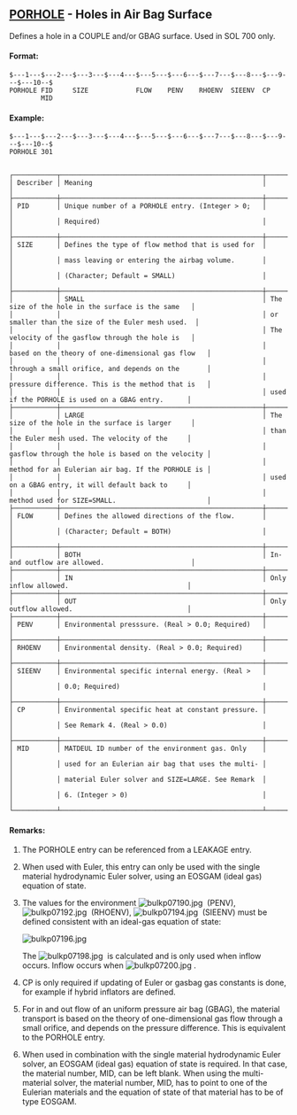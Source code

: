 ## [PORHOLE](https://help.hexagonmi.com/bundle/MSC_Nastran_2022.4/page/Nastran_Combined_Book/qrg/bulkp/TOC.PORHOLE.xhtml) - Holes in Air Bag Surface

Defines a hole in a COUPLE and/or GBAG surface. Used in SOL 700 only.

#### Format:

```nastran
$---1---$---2---$---3---$---4---$---5---$---6---$---7---$---8---$---9---$---10--$
PORHOLE FID     SIZE            FLOW    PENV    RHOENV  SIEENV  CP              
        MID                                                                     
```
#### Example:

```nastran
$---1---$---2---$---3---$---4---$---5---$---6---$---7---$---8---$---9---$---10--$
PORHOLE 301                                                                     
                                                                                
```
```text
┌───────────┬───────────────────────────────────────────────────┬───────────────────────────────────────────────────┐
│ Describer │ Meaning                                           │                                                   │
├───────────┼───────────────────────────────────────────────────┼───────────────────────────────────────────────────┤
│ PID       │ Unique number of a PORHOLE entry. (Integer > 0;   │                                                   │
│           │ Required)                                         │                                                   │
├───────────┼───────────────────────────────────────────────────┼───────────────────────────────────────────────────┤
│ SIZE      │ Defines the type of flow method that is used for  │                                                   │
│           │ mass leaving or entering the airbag volume.       │                                                   │
│           │ (Character; Default = SMALL)                      │                                                   │
├───────────┼───────────────────────────────────────────────────┼───────────────────────────────────────────────────┤
│           │ SMALL                                             │ The size of the hole in the surface is the same   │
│           │                                                   │ or smaller than the size of the Euler mesh used.  │
│           │                                                   │ The velocity of the gasflow through the hole is   │
│           │                                                   │ based on the theory of one-dimensional gas flow   │
│           │                                                   │ through a small orifice, and depends on the       │
│           │                                                   │ pressure difference. This is the method that is   │
│           │                                                   │ used if the PORHOLE is used on a GBAG entry.      │
├───────────┼───────────────────────────────────────────────────┼───────────────────────────────────────────────────┤
│           │ LARGE                                             │ The size of the hole in the surface is larger     │
│           │                                                   │ than the Euler mesh used. The velocity of the     │
│           │                                                   │ gasflow through the hole is based on the velocity │
│           │                                                   │ method for an Eulerian air bag. If the PORHOLE is │
│           │                                                   │ used on a GBAG entry, it will default back to     │
│           │                                                   │ method used for SIZE=SMALL.                       │
├───────────┼───────────────────────────────────────────────────┼───────────────────────────────────────────────────┤
│ FLOW      │ Defines the allowed directions of the flow.       │                                                   │
│           │ (Character; Default = BOTH)                       │                                                   │
├───────────┼───────────────────────────────────────────────────┼───────────────────────────────────────────────────┤
│           │ BOTH                                              │ In- and outflow are allowed.                      │
├───────────┼───────────────────────────────────────────────────┼───────────────────────────────────────────────────┤
│           │ IN                                                │ Only inflow allowed.                              │
├───────────┼───────────────────────────────────────────────────┼───────────────────────────────────────────────────┤
│           │ OUT                                               │ Only outflow allowed.                             │
├───────────┼───────────────────────────────────────────────────┼───────────────────────────────────────────────────┤
│ PENV      │ Environmental presssure. (Real > 0.0; Required)   │                                                   │
├───────────┼───────────────────────────────────────────────────┼───────────────────────────────────────────────────┤
│ RHOENV    │ Environmental density. (Real > 0.0; Required)     │                                                   │
├───────────┼───────────────────────────────────────────────────┼───────────────────────────────────────────────────┤
│ SIEENV    │ Environmental specific internal energy. (Real >   │                                                   │
│           │ 0.0; Required)                                    │                                                   │
├───────────┼───────────────────────────────────────────────────┼───────────────────────────────────────────────────┤
│ CP        │ Environmental specific heat at constant pressure. │                                                   │
│           │ See Remark 4. (Real > 0.0)                        │                                                   │
├───────────┼───────────────────────────────────────────────────┼───────────────────────────────────────────────────┤
│ MID       │ MATDEUL ID number of the environment gas. Only    │                                                   │
│           │ used for an Eulerian air bag that uses the multi- │                                                   │
│           │ material Euler solver and SIZE=LARGE. See Remark  │                                                   │
│           │ 6. (Integer > 0)                                  │                                                   │
└───────────┴───────────────────────────────────────────────────┴───────────────────────────────────────────────────┘
```
#### Remarks:

1. The PORHOLE entry can be referenced from a LEAKAGE entry.

2. When used with Euler, this entry can only be used with the single material hydrodynamic Euler solver, using an EOSGAM (ideal gas) equation of state.

3. The values for the environment ![bulkp07190.jpg](https://help-be.hexagonmi.com/bundle/MSC_Nastran_2022.4/page/Nastran_Combined_Book/qrg/bulkp/../../../assets/bulkp07190.jpg?_LANG=enus)  (PENV),  ![bulkp07192.jpg](https://help-be.hexagonmi.com/bundle/MSC_Nastran_2022.4/page/Nastran_Combined_Book/qrg/bulkp/../../../assets/bulkp07192.jpg?_LANG=enus)  (RHOENV),  ![bulkp07194.jpg](https://help-be.hexagonmi.com/bundle/MSC_Nastran_2022.4/page/Nastran_Combined_Book/qrg/bulkp/../../../assets/bulkp07194.jpg?_LANG=enus)  (SIEENV) must be defined consistent with an ideal-gas equation of state:

     ![bulkp07196.jpg](https://help-be.hexagonmi.com/bundle/MSC_Nastran_2022.4/page/Nastran_Combined_Book/qrg/bulkp/../../../assets/bulkp07196.jpg?_LANG=enus)  

     The  ![bulkp07198.jpg](https://help-be.hexagonmi.com/bundle/MSC_Nastran_2022.4/page/Nastran_Combined_Book/qrg/bulkp/../../../assets/bulkp07198.jpg?_LANG=enus)  is calculated and is only used when inflow occurs. Inflow occurs when  ![bulkp07200.jpg](https://help-be.hexagonmi.com/bundle/MSC_Nastran_2022.4/page/Nastran_Combined_Book/qrg/bulkp/../../../assets/bulkp07200.jpg?_LANG=enus) .

4. CP is only required if updating of Euler or gasbag gas constants is done, for example if hybrid inflators are defined.

5. For in and out flow of an uniform pressure air bag (GBAG), the material transport is based on the theory of one-dimensional gas flow through a small orifice, and depends on the pressure difference. This is equivalent to the PORHOLE entry.

6. When used in combination with the single material hydrodynamic Euler solver, an EOSGAM (ideal gas) equation of state is required. In that case, the material number, MID, can be left blank. When using the multi-material solver, the material number, MID, has to point to one of the Eulerian materials and the equation of state of that material has to be of type EOSGAM.

